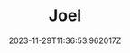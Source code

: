 ---
title: "Joel"
category: "IndieWeb & Personal Blogs"
site_url: https://joelchrono.xyz/
feed_url: https://joelchrono.xyz/feed.xml
date: 2023-11-29T11:36:53.962017Z
domain: joelchrono.xyz

---
